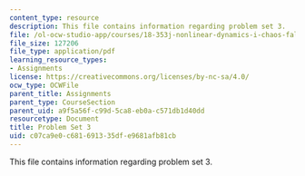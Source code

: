 ```yaml
---
content_type: resource
description: This file contains information regarding problem set 3.
file: /ol-ocw-studio-app/courses/18-353j-nonlinear-dynamics-i-chaos-fall-2012/c07ca9e0c681691335dfe9681afb81cb_MIT18_353JF12_pset3.pdf
file_size: 127206
file_type: application/pdf
learning_resource_types:
- Assignments
license: https://creativecommons.org/licenses/by-nc-sa/4.0/
ocw_type: OCWFile
parent_title: Assignments
parent_type: CourseSection
parent_uid: a9f5a56f-c99d-5ca8-eb0a-c571db1d40dd
resourcetype: Document
title: Problem Set 3
uid: c07ca9e0-c681-6913-35df-e9681afb81cb
---
```

This file contains information regarding problem set 3.